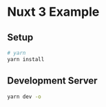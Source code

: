 # Nuxt 3 Example

## Setup

```bash
# yarn
yarn install
```

## Development Server

```bash
yarn dev -o
```